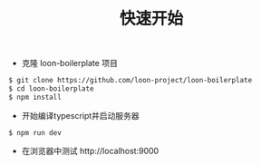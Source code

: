 <h1 align="center">快速开始</h1>

<br>

* 克隆 loon-boilerplate 项目
```bash
$ git clone https://github.com/loon-project/loon-boilerplate
$ cd loon-boilerplate
$ npm install
```

* 开始编译typescript并启动服务器
```bash
$ npm run dev
```

* 在浏览器中测试 http://localhost:9000

